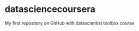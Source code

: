 datasciencecoursera
===================

My first repository on GitHub with datascientist toolbox course
